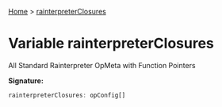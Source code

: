 [Home](../index.md) &gt; [rainterpreterClosures](./rainterpreterclosures.md)

# Variable rainterpreterClosures

All Standard Rainterpreter OpMeta with Function Pointers

<b>Signature:</b>

```typescript
rainterpreterClosures: opConfig[]
```
